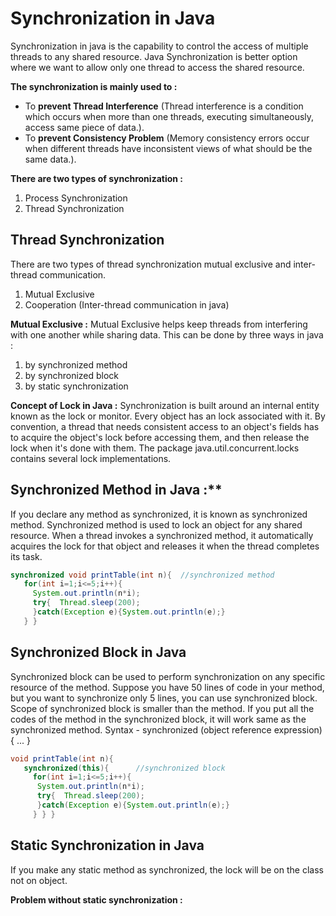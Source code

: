 # Synchronization in Java
Synchronization in java is the capability to control the access of multiple threads to any shared resource. Java Synchronization is better option where we want to allow only one thread to access the shared resource.

**The synchronization is mainly used to :**
- To **prevent Thread Interference** (Thread interference is a condition which occurs when more than one threads, executing simultaneously, access same piece of data.).
- To **prevent Consistency Problem** (Memory consistency errors occur when different threads have inconsistent views of what should be the same data.).

**There are two types of synchronization :**
1. Process Synchronization
2. Thread Synchronization

## Thread Synchronization
There are two types of thread synchronization mutual exclusive and inter-thread communication.
1. Mutual Exclusive
2. Cooperation (Inter-thread communication in java)

**Mutual Exclusive :**
Mutual Exclusive helps keep threads from interfering with one another while sharing data. 
This can be done by three ways in java :
1. by synchronized method
2. by synchronized block
3. by static synchronization

**Concept of Lock in Java :**
Synchronization is built around an internal entity known as the lock or monitor. Every object has an lock associated with it. By convention, a thread that needs consistent access to an object's fields has to acquire the object's lock before accessing them, and then release the lock when it's done with them. The package java.util.concurrent.locks contains several lock implementations.

## Synchronized Method in Java :**
If you declare any method as synchronized, it is known as synchronized method. Synchronized method is used to lock an object for any shared resource. When a thread invokes a synchronized method, it automatically acquires the lock for that object and releases it when the thread completes its task.
```java
synchronized void printTable(int n){  //synchronized method  
   for(int i=1;i<=5;i++){  
     System.out.println(n*i);  
     try{  Thread.sleep(200);  
     }catch(Exception e){System.out.println(e);}  
   } }  
```

## Synchronized Block in Java
Synchronized block can be used to perform synchronization on any specific resource of the method. Suppose you have 50 lines of code in your method, but you want to synchronize only 5 lines, you can use synchronized block. Scope of synchronized block is smaller than the method. If you put all the codes of the method in the synchronized block, it will work same as the synchronized method. Syntax - synchronized (object reference expression) { ... }  
```java
void printTable(int n){  
   synchronized(this){      //synchronized block  
     for(int i=1;i<=5;i++){  
      System.out.println(n*i);  
      try{  Thread.sleep(200);  
      }catch(Exception e){System.out.println(e);}  
     } } }
```

## Static Synchronization in Java
If you make any static method as synchronized, the lock will be on the class not on object.

**Problem without static synchronization :**





